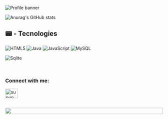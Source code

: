 ![Profile banner](https://i.imgur.com/VNP2tTx.gif)


![Anurag's GitHub stats](https://github-readme-stats.vercel.app/api?username=Emre-the-developer&show_icons=true&theme=tokyonight)


## 📟 - Tecnologies

![HTML5](https://img.shields.io/badge/html5-%23E34F26.svg?style=for-the-badge&logo=html5&logoColor=white)
![Java](https://img.shields.io/badge/java-%23ED8B00.svg?style=for-the-badge&logo=openjdk&logoColor=white)
![JavaScript](https://img.shields.io/badge/javascript-%23323330.svg?style=for-the-badge&logo=javascript&logoColor=%23F7DF1E)
![MySQL](https://img.shields.io/badge/MySQL-00000F?style=for-the-badge&logo=mysql&logoColor=white)

![Sqlite](https://img.shields.io/badge/SQLite-07405E?style=for-the-badge&logo=sqlite&logoColor=white)


<br>
<h3 align="left">Connect with me:</h3>
<p align="left">
<a href="[https://www.youtube.com/channel/UCiuhgJcbDGEAkzUJg0KJHUw](https://www.youtube.com/@Jugend_Informatik)" target="blank"><img align="center" src="https://raw.githubusercontent.com/rahuldkjain/github-profile-readme-generator/master/src/images/icons/Social/youtube.svg" alt="supun nanayakkara" height="30" width="40" /></a>
</p>
<br>

<img src="https://i.imgur.com/dBaSKWF.gif" height="20" width="100%">
<!--
**Emre-the-developer/Emre-the-developer** is a ✨ _special_ ✨ repository because its `README.md` (this file) appears on your GitHub profile.

Here are some ideas to get you started:

- 🔭 I’m currently working on ...
- 🌱 I’m currently learning ...
- 👯 I’m looking to collaborate on ...
- 🤔 I’m looking for help with ...
- 💬 Ask me about ...
- 📫 How to reach me: ...
- 😄 Pronouns: ...
- ⚡ Fun fact: ...
-->
